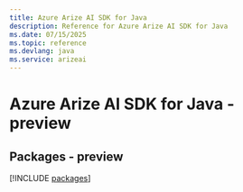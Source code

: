 ```yaml
---
title: Azure Arize AI SDK for Java
description: Reference for Azure Arize AI SDK for Java
ms.date: 07/15/2025
ms.topic: reference
ms.devlang: java
ms.service: arizeai
---
```

# Azure Arize AI SDK for Java - preview
## Packages - preview
[!INCLUDE [packages](arize-ai-index.md)]